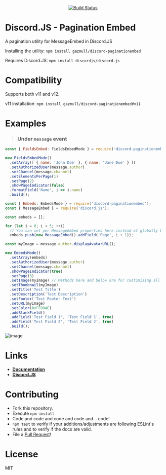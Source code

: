 <div align="center">
<a href="https://travis-ci.org/gazmull/discord-paginationembed"><img src="https://travis-ci.org/gazmull/discord-paginationembed.svg?branch=master" alt="Build Status" /></a>
</div>

# Discord.JS - Pagination Embed
A pagination utility for MessageEmbed in Discord.JS

Installing the utility: `npm install gazmull/discord-paginationembed`

Requires Discord.JS: `npm install discordjs/discord.js`

# Compatibility
Supports both v11 and v12.

v11 installation: `npm install gazmull/discord-paginationembed#v11`

# Examples
> ### Under `message` event

```js
const { FieldsEmbed: FieldsEmbedMode } = require('discord-paginationembed');

new FieldsEmbedMode()
  .setArray([ { name: 'John Doe' }, { name: 'Jane Doe' } ])
  .setAuthorizedUser(message.author)
  .setChannel(message.channel)
  .setElementsPerPage(1)
  .setPage(2)
  .showPageIndicator(false)
  .formatField('Name', i => i.name)
  .build();
```
```js
const { Embeds: EmbedsMode } = require('discord-paginationembed');
const { MessageEmbed } = require('discord.js');

const embeds = [];

for (let i = 0; i < 5; ++i)
  // You can set per MessageEmbed properties here instead of globally below
  embeds.push(new MessageEmbed().addField('Page', i + 1));

const myImage = message.author.displayAvatarURL();

new EmbedsMode()
  .setArray(embeds)
  .setAuthorizedUser(message.author)
  .setChannel(message.channel)
  .showPageIndicator(true)
  .setPage(3)
  .setImage(myImage) // Methods here and below are for customising all embeds
  .setThumbnail(myImage)
  .setTitle('Test Title')
  .setDescription('Test Description')
  .setFooter('Test Footer Text')
  .setURL(myImage)
  .setColor(0xFF00AE)
  .addBlankField()
  .addField('Test Field 1', 'Test Field 1', true)
  .addField('Test Field 2', 'Test Field 2', true)
  .build();
```
![image](https://user-images.githubusercontent.com/32944712/37118454-41116cbe-228f-11e8-9878-f39db26316a1.png)


# Links
* [**Documentation**](https://gazmull.github.io/discord-paginationembed "Go to My Documentation")
* [**Discord.JS**](https://discord.js.org/#/docs/main/master/general/welcome "Go to Discord.JS Master Documentation")

# Contributing
* Fork this repository.
* Execute `npm install`
* Code and code and code and code and... code!
* `npm test` to verify if your additions/adjustments are following ESLint's rules and to verify if the docs are valid.
* File a [Pull Request](https://github.com/gazmull/discord-paginationembed/compare)!

# License
MIT
